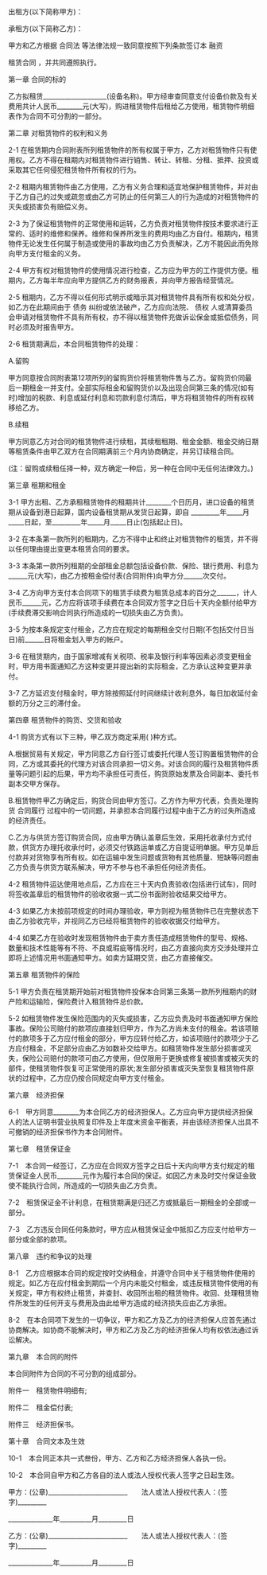 
 


出租方(以下简称甲方)：


承租方(以下简称乙方)：


甲方和乙方根据
合同法
等法律法规一致同意按照下列条款签订本
融资

租赁合同
，并共同遵照执行。


第一章 合同的标的


乙方拟租赁____________________(设备名称)。甲方经审查同意支付设备价款及有关费用共计人民币________元(大写)，购进租赁物件后租给乙方使用，租赁物件明细表作为合同不可分割的一部分。


第二章 对租赁物件的权利和义务


2-1 在租赁期内合同附表所列租赁物件的所有权属于甲方，乙方对租赁物件只有使用权。乙方不得在租期内对租赁物件进行销售、转让、转租、分租、抵押、投资或采取其它任何侵犯租赁物件所有权的行为。


2-2 租期内租赁物件由乙方使用，乙方有义务合理和适宜地保护租赁物件，并对由于乙方自己的过失或疏忽或由乙方可防止的任何第三人的行为造成的对租赁物件的灭失或损害负有赔偿义务。


2-3 为了保证租赁物件的正常使用和运转，乙方负责对租赁物件按技术要求进行正常的、适时的维修和保养。维修和保养所发生的费用均由乙方自付。租期内，租赁物件无论发生任何属于制造或使用的事故均由乙方负责解决，乙方不能因此而免除向甲方支付租金的义务。


2-4 甲方有权对租赁物件的使用情况进行检查，乙方应为甲方的工作提供方便。租期内，乙方每半年应向甲方提供乙方的财务报表，并向甲方报告经营情况。


2-5 租期内，乙方不得以任何形式明示或暗示其对租赁物件具有所有权和处分权，如乙方在此期间由于
债务
纠纷或依法破产，乙方应向法院、
债权
人或清算委员会申请对租赁物件不具有所有权，亦不得以租赁物件充做诉讼保金或抵偿债务，同时必须及时报告甲方。


2-6 租赁期满后，本合同租赁物件的处理：


A.留购


甲方同意按合同附表第12项所列的留购货价将租赁物件售与乙方。留购货价同最后一期租金一并支付。全部实际租金和留购货价以及出现合同第三条的情况(如有时)增加的税款、利息或延付利息和罚款利息付清后，甲方将租赁物件的所有权转移给乙方。


B.续租


甲方同意乙方对合同的租赁物件进行续租，其续租租期、租金金额、租金交纳日期等租赁条件由甲乙双方在合同期满前三个月内协商确定，并另订续租合同。


(注：留购或续租任择一种，双方确定一种后，另一种在合同中无任何法律效力。)


第三章 租期和租金


3-1 甲方出租、乙方承租租赁物件的租期共计________个日历月，进口设备的租赁期从设备到港日起算，国内设备租赁期从发货日起算，即自 _________年_____月_____日起，至_________年_____月_____日止(包括起止日)。


3-2 在本条第一款所列的租期内，乙方不得中止和终止对租赁物件的租赁，并不得以任何理由提出变更本租赁合同的要求。


3-3 本条第一款所列租期的全部租金总额包括设备价款、保险、银行费用、利息为______元(大写)，由乙方按租金偿付表(合同附件)向甲方分______次交付。


3-4 乙方向甲方支付本合同项下的租赁手续费为租赁总成本的百分之______，计人民币______元，乙方应将该项手续费在本合同双方签字之日后十天内全额付给甲方(手续费滞交影响合同执行所造成的一切损失由乙方负责)。


3-5 为按本条规定支付租金，乙方应在规定的每期租金交付日期(不包括交付日当日)前______日将租金划入甲方的帐户。


3-6 在租赁期内，由于国家增减有关税项、税率及银行利率等因素必须变更租金时，甲方用书面通知乙方这种变更并提出新的实际租金，乙方承认这种变更并承付。


3-7 乙方延迟支付租金时，甲方除按照延付时间继续计收利息外，每日加收延付金额的万分之三的滞付金。


第四章 租赁物件的购货、交货和验收


4-1 购货方式有以下三种，甲乙双方商定采用( )种方式。


A.根据贸易有关规定，甲方同意乙方自行签订或委托代理人签订购置租赁物件的合同，乙方或其委托的代理方对该合同承担一切义务。对该合同的履行及租赁物件质量等问题引起的后果，甲方均不承担任可责任，购货原始发票及合同副本、委托书副本交甲方保存。


B.租赁物件甲乙方确定后，购货合同由甲方签订。乙方作为甲方代表，负责处理购货
合同履行
过程中的一切问题，并承担本合同履行过程中由于乙方的过失所造成的经济责任。


C.乙方与供货方签订购货合同，应由甲方确认盖章后生效，采用托收承付方式付款，供货方办理托收承付时，必须交付铁路运单或乙方自提证明单据。甲方见单后付款并对货物享有所有权。如在运输中发生问题或货物有其他质量、短缺等问题由乙方负责与供货方联系解决，甲方不参与也不承担任何经济责任。


4-2 租赁物件运达使用地点后，乙方应在三十天内负责验收(包括进行试车)，同时将签收盖章后的租赁物件的验收收据一式二份书面附验收结果交给甲方。


4-3 如果乙方未按前项规定的时间办理验收，甲方则视为租赁物件已在完整状态下由乙方验收完毕，并视同乙方已经将租赁物件的验收收据交付给甲方。


4-4 如果乙方在验收时发现租赁物件由于卖方责任造成租赁物件的型号、规格、数量和技术性能等有不符、不良或瑕疵等情况时，由乙方直接向卖方交涉处理并立即将上述情况用书面通知甲方。如卖方延期交货，由乙方直接催交。


第五章 租赁物件的保险


5-1 甲方负责在租赁期开始前对租赁物件投保本合同第三条第一款所列租期内的财产险和运输险，保险费计入租赁物件总价款。


5-2 如租赁物件发生保险范围内的灭失或损害，乙方应负责及时书面通知甲方保险事故。保险公司赔付的款项应直接划归甲方，作为乙方尚未支付的租金。若该项赔付的款项多于乙方应付租金的部分，甲方应转付给乙方，如该项赔付的款项少于乙方应付租金，不足部分应由乙方如数补交给甲方。如租赁物件发生部分损害或灭失，保险公司赔付的款项可由乙方使用，但仅限用于更换或修复被损害或被灭失的部件，使租赁物件恢复可正常使用的原状;发生部分损害或灭失至恢复租赁物件原状的过程中，乙方应仍按合同规定向甲方支付租金。


第六章　经济担保


6-1　甲方同意________为本合同乙方的经济担保人。乙方应向甲方提供经济担保人的法人证明书营业执照复印件及上年度末资金平衡表，并由该经济担保人出具不可撤销的经济担保书作为本合同附件。


第七章　租赁保证金


7-1　本合同一经签订，乙方应在合同双方签字之日后十天内向甲方支付规定的租赁保证金人民币________元作为履行本合同的保证。如因乙方未及时交付保证金致使不能执行合同，所造成的一切损失由乙方负责。


7-2　租赁保证金不计利息，在租赁期满是归还乙方或抵最后一期租金的全部或一部分。


7-3　乙方违反合同任何条款时，甲方应从租赁保证金中抵扣乙方应支付给甲方一部分或全部的款项。


第八章　违约和争议的处理


8-1　乙方应根据本合同的规定按时交纳租金，并遵守合同中关于租赁物件使用的规定。如乙方在应付租金到期后一个月内未能交付租金，或违反租赁物件使用的有关规定，甲方有权终止租赁，并查封、收回所出租的租赁物件。收回、处理租赁物件所发生的任何开支与费用及由此给甲方造成的经济损失应由乙方承担。


8-2　在本合同项下发生的一切争议，甲方和乙方及乙方的经济担保人应首先通过协商解决。如协商不能解决时，甲方和乙方及乙方的经济担保人均有权依法通过诉讼解决。


第九章　本合同的附件


本合同附件为合同的不可分割的组成部分。


附件一　租赁物件明细有;


附件二　租金偿付表;


附件三　经济担保书。


第十章　合同文本及生效


10-1　本合同正本共一式叁份，甲方、乙方和乙方经济担保人各执一份。


10-2　本合同自甲方和乙方各自的法人或法人授权代表人签字之日起生效。


甲方：(公章)_________________________　　法人或法人授权代表人：(签字)_________


______________年__________月_________日


乙方：(公章)_________________________　　法人或法人授权代表人：(签字)_________


______________年__________月_________日
 


 

 
 
 
 
 
  


  
 

  


  


  
 
 
 
 

